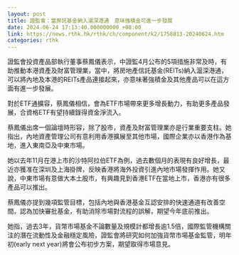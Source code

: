 ```yaml
---
layout: post
title: 證監會：當房託基金納入滬深港通　意味強積金可進一步發展
date: 2024-06-24 17:13:40.000000000 +08:00
link: https://news.rthk.hk/rthk/ch/component/k2/1758813-20240624.htm
categories: rthk
---
```


證監會投資產品部執行董事蔡鳳儀表示，中證監4月公布的5項措施非常及時，有助推動本港資產及財富管理業，當中，將房地產信託基金(REITs)納入滬深港通，可以將內地及本港的REITs產品連接起來，亦意味著強積金及其他產品可以在這方面有進一步發展。

對於ETF通擴容，蔡鳳儀相信，會為ETF市場帶來更多增長動力，有助更多產品發展，合資格ETF有望持續錄得資金淨流入。

蔡鳳儀出席一個論壇時形容，除了股市，資產及財富管理業亦是行業重要支柱。她指出，內地資產管理公司有意利用香港擴展至其他市場，國際企業亦以香港作為基地，進入東南亞及中東市場。

她以去年11月在港上市的沙特阿拉伯ETF為例，過去數個月的表現有良好增長，最近亦獲准在深圳及上海掛牌，反映香港將海外投資引進內地市場發揮作用。她又說，中東市場有意做大本土股市，有興趣見到香港ETF在當地上市，香港亦有很多產品可以推出。

蔡鳳儀亦提到幾項監管目標，包括內地與香港基金互認安排的快速通道有改善空間，認為加快審批基金，有助消除市場對流程的誤解，期望今年底前推出。

她指，過去3年，貨幣市場基金不論數量及規模計都增長逾1.5倍，國際監管機構關注的潛在流動性及金融穩定風險，證監會將研究如何加強貨幣市場基金監管，明年初(early next year)將會公布初步方案，期望取得市場意見。
